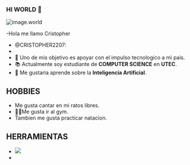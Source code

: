 ### HI WORLD 🤑
![image.world](https://as.com/meristation/imagenes/2020/08/17/reportajes/1597663026_344740_1598083996_noticia_normal.jpg)

-Hola me llamo Cristopher
- @CRISTOPHER2207:
- 
- 🔰 Uno de mis objetivo es apoyar con el impulso tecnologico a mi pais.
- 📚 Actualmente soy estudiante de **COMPUTER SCIENCE** en **UTEC**.
- 🤖 Me gustaria aprende sobre la **Inteligencia Artificial**.

## HOBBIES
- Me gusta cantar en mi ratos libres.
- 🦾💪Me gusta ir al gym.
- Tambien me gusta practicar natacion.
## HERRAMIENTAS
- <img src = "http://img.shields.io/badge/-Github-000000?style=flat&logo=github&logoColor=FFFFFF">
- 
